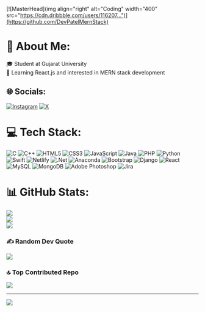 [![MasterHead](img align="right" alt="Coding" width="400" src="https://cdn.dribbble.com/users/116207...")](https://github.com/DevPatelMernStack)
# 🌟 About Me:
🎓 Student at Gujarat University<br>🚀 Learning React.js and interested in MERN stack development


## 🌐 Socials:
[![Instagram](https://img.shields.io/badge/Instagram-%23E4405F.svg?logo=Instagram&logoColor=white)](https://instagram.com/@devpatel024) [![X](https://img.shields.io/badge/X-black.svg?logo=X&logoColor=white)](https://x.com/@dp4693) 

# 💻 Tech Stack:
![C](https://img.shields.io/badge/c-%2300599C.svg?style=flat-square&logo=c&logoColor=white) ![C++](https://img.shields.io/badge/c++-%2300599C.svg?style=flat-square&logo=c%2B%2B&logoColor=white) ![HTML5](https://img.shields.io/badge/html5-%23E34F26.svg?style=flat-square&logo=html5&logoColor=white) ![CSS3](https://img.shields.io/badge/css3-%231572B6.svg?style=flat-square&logo=css3&logoColor=white) ![JavaScript](https://img.shields.io/badge/javascript-%23323330.svg?style=flat-square&logo=javascript&logoColor=%23F7DF1E) ![Java](https://img.shields.io/badge/java-%23ED8B00.svg?style=flat-square&logo=openjdk&logoColor=white) ![PHP](https://img.shields.io/badge/php-%23777BB4.svg?style=flat-square&logo=php&logoColor=white) ![Python](https://img.shields.io/badge/python-3670A0?style=flat-square&logo=python&logoColor=ffdd54) ![Swift](https://img.shields.io/badge/swift-F54A2A?style=flat-square&logo=swift&logoColor=white) ![Netlify](https://img.shields.io/badge/netlify-%23000000.svg?style=flat-square&logo=netlify&logoColor=#00C7B7) ![.Net](https://img.shields.io/badge/.NET-5C2D91?style=flat-square&logo=.net&logoColor=white) ![Anaconda](https://img.shields.io/badge/Anaconda-%2344A833.svg?style=flat-square&logo=anaconda&logoColor=white) ![Bootstrap](https://img.shields.io/badge/bootstrap-%238511FA.svg?style=flat-square&logo=bootstrap&logoColor=white) ![Django](https://img.shields.io/badge/django-%23092E20.svg?style=flat-square&logo=django&logoColor=white) ![React](https://img.shields.io/badge/react-%2320232a.svg?style=flat-square&logo=react&logoColor=%2361DAFB) ![MySQL](https://img.shields.io/badge/mysql-4479A1.svg?style=flat-square&logo=mysql&logoColor=white) ![MongoDB](https://img.shields.io/badge/MongoDB-%234ea94b.svg?style=flat-square&logo=mongodb&logoColor=white) ![Adobe Photoshop](https://img.shields.io/badge/adobe%20photoshop-%2331A8FF.svg?style=flat-square&logo=adobe%20photoshop&logoColor=white) ![Jira](https://img.shields.io/badge/jira-%230A0FFF.svg?style=flat-square&logo=jira&logoColor=white)
# 📊 GitHub Stats:
![](https://github-readme-stats.vercel.app/api?username=devpatelmernstack&theme=default&hide_border=false&include_all_commits=false&count_private=false)<br/>
![](https://github-readme-streak-stats.herokuapp.com/?user=devpatelmernstack&theme=default&hide_border=false)<br/>
![](https://github-readme-stats.vercel.app/api/top-langs/?username=devpatelmernstack&theme=default&hide_border=false&include_all_commits=false&count_private=false&layout=compact)

### ✍️ Random Dev Quote
![](https://quotes-github-readme.vercel.app/api?type=horizontal&theme=light)


### 🔝 Top Contributed Repo
![](https://github-contributor-stats.vercel.app/api?username=devpatelmernstack&limit=5&theme=default&combine_all_yearly_contributions=true)

---
[![](https://visitcount.itsvg.in/api?id=devpatelmernstack&icon=8&color=1)](https://visitcount.itsvg.in)

<!-- Proudly created with GPRM ( https://gprm.itsvg.in ) -->
